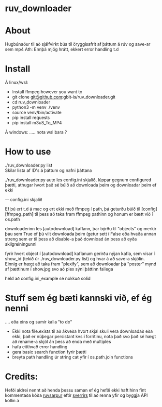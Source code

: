 # ruv_downloader

# About
Hugbúnaður til að sjálfvirkt búa til öryggisafrit af þáttum á rúv og save-ar sem mp4
Ath: Ennþá mjög hrátt, ekkert error handling t.d

# Install

Á linux/wsl:

- Install ffmpeg however you want to
- git clone git@github.com:gbit-is/ruv_downloader.git
- cd ruv_downloader
- python3 -m venv ./venv
- source venv/bin/activate
- pip install requests
- pip install m3u8_To_MP4

Á windows:
..... nota wsl bara ?

# How to use

./ruv_downloader.py list  
Skilar lista af ID's á þáttum og nafni þáttana

./ruv_downloader.py auto
les config.ini skjalið, lúppar gegnum configured þætti, athugar hvort það sé búið að downloada þeim og downloadar þeim ef ekki

-- config.ini skjalið

Ef þú ert t.d á mac og ert ekki með ffmpeg í path, þá geturðu búið til [config][ffmpeg_path] til þess að taka fram ffmpeg pathinn og honum er bætt við í os.path 

downloaderinn les [autodownload] kaflann, þar býrðu til "objects" og merkir þau sem True ef þú vilt downloada þeim (getur sett í False eða hvaða annan streng sem er til þess að disable-a það download án þess að eyða skilgreiningunni

fyrir hvert object í [autodownload] kaflanum gerirðu nýjan kafla, sem vísar í show_id (tekið úr ./ruv_downloader.py list) og hvar á að save-a skjölin.
Einnig er hægt að taka fram "plexify", sem að downloadar þá "poster" mynd af þættinum í show.jpg svo að plex sýni þáttinn fallega


held að config.ini_example sé nokkuð solid 

# Stuff sem ég bæti kannski við, ef ég nenni
.... eða eins og sumir kalla "to do"

- Ekki nota file.exists til að ákveða hvort skjal skuli vera downloadað eða ekki, það er núþegar persistant kvs í forritinu, nota það svo það sé hægt að rename-a skjöl án þess að enda með multiples
- hafa eitthvað error handling
- gera basic search function fyrir þætti
- breyta path handling úr string cat yfir í os.path.join functions 


# Credits:
Hefði aldrei nennt að henda þessu saman ef ég hefði ekki haft hinn fínt kommentaða kóða [ruvsarpur](https://github.com/sverrirs/ruvsarpur) eftir [sverrirs](https://github.com/sverrirs) til að renna yfir og byggja API köllin á 

  

